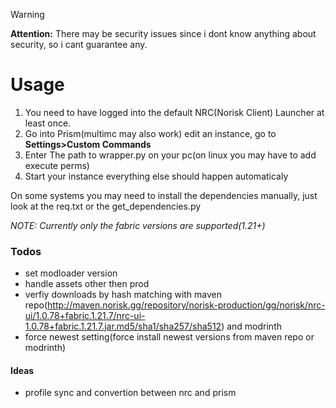 

> [!WARNING]
> **Attention:** There may be security issues since i dont know anything about security, so i cant guarantee any.

# Usage
1. You need to have logged into the default NRC(Norisk Client) Launcher at least once.
2. Go into Prism(multimc may also work) edit an instance, go to **Settings>Custom Commands**
3. Enter The path to wrapper.py on your pc(on linux you may have to add execute perms)
4. Start your instance
everything else should happen automaticaly

On some systems you may need to install the dependencies manually, just look at the req.txt or the get_dependencies.py

_NOTE: Currently only the fabric versions are supported(1.21+)_

### Todos
- set modloader version
- handle assets other then prod
- verfiy downloads by hash matching with maven repo(http://maven.norisk.gg/repository/norisk-production/gg/norisk/nrc-ui/1.0.78+fabric.1.21.7/nrc-ui-1.0.78+fabric.1.21.7.jar.md5/sha1/sha257/sha512) and modrinth
- force newest setting(force install newest versions from maven repo or modrinth)



#### Ideas
- profile sync and convertion between nrc and prism
